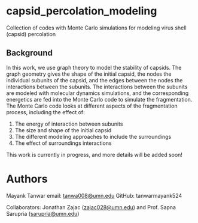 # capsid_percolation_modeling
 Collection of codes with Monte Carlo simulations for modeling virus shell (capsid) percolation

 ## Background
In this work, we use graph theory to model the stability of capsids. The graph geometry gives the shape of the initial capsid, the nodes the individual subunits of the capsid, and the edges between the nodes the interactions between the subunits.
The interactions between the subunits are modeled with molecular dynamics simulations, and the corresponding energetics are fed into the Monte Carlo code to simulate the fragmentation.
The Monte Carlo code looks at different aspects of the fragmentation process, including the effect of:
1. The energy of interaction between subunits
2. The size and shape of the initial capsid
3. The different modeling approaches to include the surroundings
4. The effect of surroundings interactions

This work is currently in progress, and more details will be added soon!

# Authors
Mayank Tanwar
email: tanwa008@umn.edu
GitHub: tanwarmayank524

Collaborators: Jonathan Zajac (zajac028@umn.edu) and Prof. Sapna Sarupria (sarupria@umn.edu)
